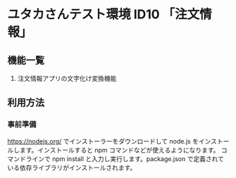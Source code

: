 # ユタカさんテスト環境 ID10 「注文情報」

## 機能一覧
1. 注文情報アプリの文字化け変換機能

## 利用方法
### 事前準備
https://nodejs.org/ でインストーラーをダウンロードして node.js をインストールします。インストールすると npm コマンドなどが使えるようになります。
コマンドラインで npm install と入力し実行します。package.json で定義されている依存ライブラリがインストールされます。